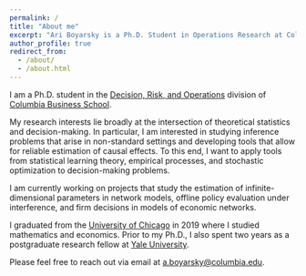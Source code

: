 ```yaml
---
permalink: /
title: "About me"
excerpt: "Ari Boyarsky is a Ph.D. Student in Operations Research at Columbia University."
author_profile: true
redirect_from: 
  - /about/
  - /about.html
---
```


I am a Ph.D. student in the [Decision, Risk, and Operations](https://www8.gsb.columbia.edu/faculty-research/divisions/decision-risk-operations) division of [Columbia Business School](https://home.gsb.columbia.edu/). 

My research interests lie broadly at the intersection of theoretical statistics and decision-making. In particular, I am interested in studying inference problems that arise in non-standard settings and developing tools that allow for reliable estimation of causal effects. To this end, I want to apply tools from statistical learning theory, empirical processes, and stochastic optimization to decision-making problems.

I am currently working on projects that study the estimation of infinite-dimensional parameters in network models, offline policy evaluation under interference, and firm decisions in models of economic networks.

I  graduated from the [University of Chicago](https://uchicago.edu/) in 2019 where I studied mathematics and economics. Prior to my Ph.D., I also spent two years as a postgraduate research fellow at [Yale University](https://yale.edu/).

Please feel free to reach out via email at [a.boyarsky@columbia.edu](mailto:a.boyarsky@columbia.edu).

